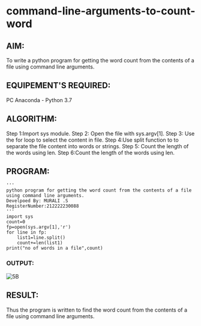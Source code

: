 # command-line-arguments-to-count-word
## AIM:
To write a python program for getting the word count from the contents of a file using command line arguments.
## EQUIPEMENT'S REQUIRED: 
PC
Anaconda - Python 3.7
## ALGORITHM: 
Step 1:Import sys module.
Step 2: Open the file with sys.argv[1].
Step 3: Use the for loop to select the content in file.
Step 4:Use split function to to separate the file content into words or strings.
Step 5: Count the length of the words using len.
Step 6:Count the length of the words using len.

## PROGRAM:
```
'''
python program for getting the word count from the contents of a file using command line arguments.
Develpoed By: MURALI .S
RegisterNumber:212222230088
'''
import sys
count=0
fp=open(sys.argv[1],'r')
for line in fp:
    list1=line.split()
    count+=len(list1)
print("no of words in a file",count)
```
### OUTPUT:
![5B](https://github.com/MURALI22008445/command-line-arguments-to-count-word/assets/119643767/4a58b0f5-7a39-4442-95ce-23eb98843fda)



## RESULT:
Thus the program is written to find the word count from the contents of a file using command line arguments.
